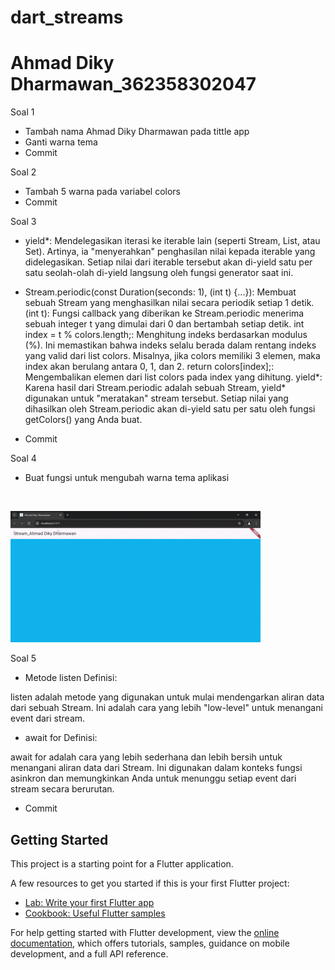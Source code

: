 # dart_streams

# Ahmad Diky Dharmawan_362358302047

Soal 1
- Tambah nama Ahmad Diky Dharmawan pada tittle app
- Ganti warna tema
- Commit

Soal 2
- Tambah 5 warna pada variabel colors
- Commit

Soal 3
- yield*: Mendelegasikan iterasi ke iterable lain (seperti Stream, List, atau Set). Artinya, ia "menyerahkan" penghasilan nilai kepada iterable yang didelegasikan. Setiap nilai dari iterable tersebut akan di-yield satu per satu seolah-olah di-yield langsung oleh fungsi generator saat ini.

- Stream.periodic(const Duration(seconds: 1), (int t) {...}): Membuat sebuah Stream yang menghasilkan nilai secara periodik setiap 1 detik.
(int t): Fungsi callback yang diberikan ke Stream.periodic menerima sebuah integer t yang dimulai dari 0 dan bertambah setiap detik.
int index = t % colors.length;: Menghitung indeks berdasarkan modulus (%). Ini memastikan bahwa indeks selalu berada dalam rentang indeks yang valid dari list colors. Misalnya, jika colors memiliki 3 elemen, maka index akan berulang antara 0, 1, dan 2.
return colors[index];: Mengembalikan elemen dari list colors pada index yang dihitung.
yield*: Karena hasil dari Stream.periodic adalah sebuah Stream, yield* digunakan untuk "meratakan" stream tersebut. Setiap nilai yang dihasilkan oleh Stream.periodic akan di-yield satu per satu oleh fungsi getColors() yang Anda buat.

- Commit

Soal 4
- Buat fungsi untuk mengubah warna tema aplikasi
</br>

![gif](assets/gif/01.gif)
</br>

Soal 5
- Metode listen
Definisi:

listen adalah metode yang digunakan untuk mulai mendengarkan aliran data dari sebuah Stream. Ini adalah cara yang lebih "low-level" untuk menangani event dari stream.

- await for
Definisi:

await for adalah cara yang lebih sederhana dan lebih bersih untuk menangani aliran data dari Stream. Ini digunakan dalam konteks fungsi asinkron dan memungkinkan Anda untuk menunggu setiap event dari stream secara berurutan.

- Commit



## Getting Started

This project is a starting point for a Flutter application.

A few resources to get you started if this is your first Flutter project:

- [Lab: Write your first Flutter app](https://docs.flutter.dev/get-started/codelab)
- [Cookbook: Useful Flutter samples](https://docs.flutter.dev/cookbook)

For help getting started with Flutter development, view the
[online documentation](https://docs.flutter.dev/), which offers tutorials,
samples, guidance on mobile development, and a full API reference.
